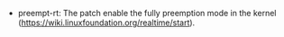 
- preempt-rt: The patch enable the fully preemption mode in the kernel (https://wiki.linuxfoundation.org/realtime/start).
